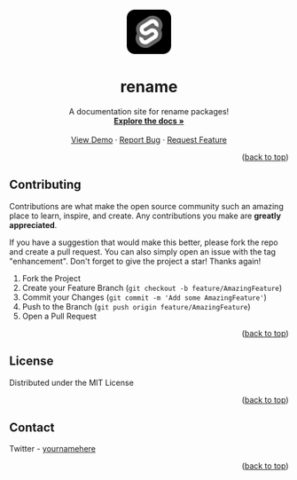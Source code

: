 <div id="top"></div>

<!-- PROJECT LOGO -->
<br />
<div align="center">
  <a href="https://github.com/rename/rename">
    <img src="static/sveleton logo.png" alt="Logo" width="80" height="80">
  </a>

  <h1 align="center">rename</h1>

  <p align="center">
    A documentation site for rename packages!
    <br />
    <a href="https://github.com/rename/rename"><strong>Explore the docs »</strong></a>
    <br />
    <br />
    <a href="https://rename-csttwfha1-rename.vercel.app/">View Demo</a>
    ·
    <a href="https://github.com/rename/rename/issues">Report Bug</a>
    ·
    <a href="https://github.com/rename/rename/issues">Request Feature</a>
  </p>
</div>

<p align="right">(<a href="#top">back to top</a>)</p>

<!-- GETTING STARTED -->

<!-- CONTRIBUTING -->

## Contributing

Contributions are what make the open source community such an amazing place to learn, inspire, and create. Any contributions you make are **greatly appreciated**.

If you have a suggestion that would make this better, please fork the repo and create a pull request. You can also simply open an issue with the tag "enhancement".
Don't forget to give the project a star! Thanks again!

1. Fork the Project
2. Create your Feature Branch (`git checkout -b feature/AmazingFeature`)
3. Commit your Changes (`git commit -m 'Add some AmazingFeature'`)
4. Push to the Branch (`git push origin feature/AmazingFeature`)
5. Open a Pull Request

<p align="right">(<a href="#top">back to top</a>)</p>

<!-- LICENSE -->

## License

Distributed under the MIT License

<p align="right">(<a href="#top">back to top</a>)</p>

<!-- CONTACT -->

## Contact

Twitter - [yournamehere](https://example.com)

<p align="right">(<a href="#top">back to top</a>)</p>
